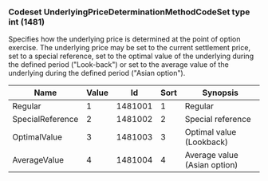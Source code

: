 ### Codeset UnderlyingPriceDeterminationMethodCodeSet type int (1481)

Specifies how the underlying price is determined at the point of option exercise. The underlying price may be set to the current settlement price, set to a special reference, set to the optimal value of the underlying during the defined period ("Look-back") or set to the average value of the underlying during the defined period ("Asian option").

| Name             | Value | Id      | Sort | Synopsis                     |
|------------------|-------|---------|------|------------------------------|
| Regular          | 1     | 1481001 | 1    | Regular                      |
| SpecialReference | 2     | 1481002 | 2    | Special reference            |
| OptimalValue     | 3     | 1481003 | 3    | Optimal value (Lookback)     |
| AverageValue     | 4     | 1481004 | 4    | Average value (Asian option) |

